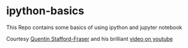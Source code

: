 # ipython-basics
This Repo contains some basics of using ipython and jupyter notebook

 Courtesy [Quentin Stafford-Fraser](https://statusq.org/archives/2019/04/11/8946/) and his brilliant [video on youtube](https://www.youtube.com/watch?v=xCKfR80E8ZA&list=WL&index=2&t=0s)
